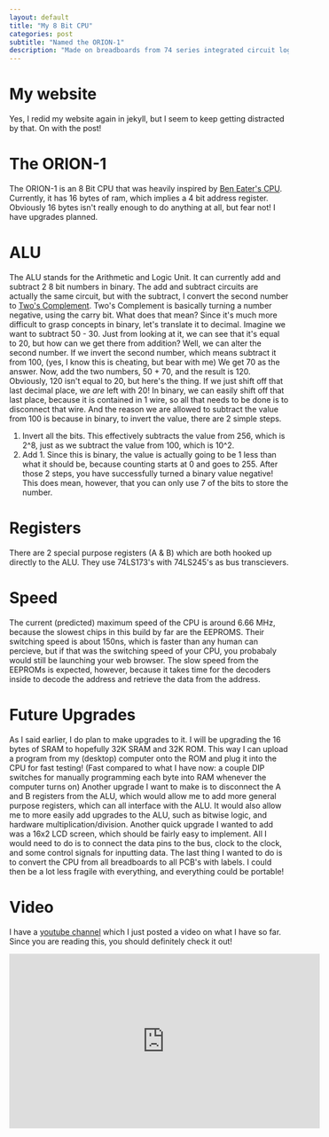 ```yaml
---
layout: default
title: "My 8 Bit CPU"
categories: post
subtitle: "Named the ORION-1"
description: "Made on breadboards from 74 series integrated circuit logic and wires."
---
```


# My website

Yes, I redid my website again in jekyll, but I seem to keep getting distracted by that. On with the post!

# The ORION-1

The ORION-1 is an 8 Bit CPU that was heavily inspired by [Ben Eater's CPU][1].
Currently, it has 16 bytes of ram, which implies a 4 bit address register.
Obviously 16 bytes isn't really enough to do anything at all, but fear not! I have upgrades planned.

# ALU

The ALU stands for the Arithmetic and Logic Unit.
It can currently add and subtract 2 8 bit numbers in binary.
The add and subtract circuits are actually the same circuit, but with the subtract, I convert the second number to [Two's Complement][2].
Two's Complement is basically turning a number negative, using the carry bit. What does that mean?
Since it's much more difficult to grasp concepts in binary, let's translate it to decimal.
Imagine we want to subtract 50 - 30. Just from looking at it, we can see that it's equal to 20, but how can we get there from addition?
Well, we can alter the second number. If we invert the second number, which means subtract it from 100, (yes, I know this is cheating, but bear with me)
We get 70 as the answer. Now, add the two numbers, 50 + 70, and the result is 120.
Obviously, 120 isn't equal to 20, but here's the thing. If we just shift off that last decimal place, we _are_ left with 20!
In binary, we can easily shift off that last place, because it is contained in 1 wire, so all that needs to be done is to disconnect that wire.
And the reason we are allowed to subtract the value from 100 is because in binary, to invert the value, there are 2 simple steps.

1. Invert all the bits. This effectively subtracts the value from 256, which is 2^8, just as we subtract the value from 100, which is 10^2.
2. Add 1. Since this is binary, the value is actually going to be 1 less than what it should be, because counting starts at 0 and goes to 255.
   After those 2 steps, you have successfully turned a binary value negative! This does mean, however, that you can only use 7 of the bits to store the number.

# Registers

There are 2 special purpose registers (A & B) which are both hooked up directly to the ALU.
They use 74LS173's with 74LS245's as bus transcievers.

# Speed

The current (predicted) maximum speed of the CPU is around 6.66 MHz, because the slowest chips in this build by far are the EEPROMS.
Their switching speed is about 150ns, which is faster than any human can percieve, but if that was the switching speed of your CPU,
you probabaly would still be launching your web browser.
The slow speed from the EEPROMs is expected, however, because it takes time for the decoders inside to decode the address and retrieve the data from the address.

# Future Upgrades

As I said earlier, I do plan to make upgrades to it. I will be upgrading the 16 bytes of SRAM to hopefully 32K SRAM and 32K ROM.
This way I can upload a program from my (desktop) computer onto the ROM and plug it into the CPU for fast testing!
(Fast compared to what I have now: a couple DIP switches for manually programming each byte into RAM whenever the computer turns on)
Another upgrade I want to make is to disconnect the A and B registers from the ALU, which would allow me to add more general purpose registers,
which can all interface with the ALU. It would also allow me to more easily add upgrades to the ALU, such as bitwise logic, and hardware multiplication/division. Another quick upgrade I wanted to add was a 16x2 LCD screen, which should be fairly easy to implement.
All I would need to do is to connect the data pins to the bus, clock to the clock, and some control signals for inputting data.
The last thing I wanted to do is to convert the CPU from all breadboards to all PCB's with labels.
I could then be a lot less fragile with everything, and everything could be portable!

# Video

I have a [youtube channel][3] which I just posted a video on what I have so far.
Since you are reading this, you should definitely check it out!
<br>

<iframe width="560" height="315" src="https://www.youtube.com/embed/5-VjUx2_mFI" frameborder="0" allow="accelerometer; autoplay; encrypted-media; gyroscope; picture-in-picture" allowfullscreen></iframe>

[1]: https://www.youtube.com/watch?v=HyznrdDSSGM&list=PLowKtXNTBypGqImE405J2565dvjafglHU
[2]: https://en.wikipedia.org/wiki/Two%27s_complement
[3]: https://www.youtube.com/channel/UCiydtLctNvtvO2ieS_A0eLQ
